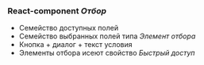 ### React-component _Отбор_
- Семейство доступных полей
- Семейство выбранных полей типа _Элемент отбора_
- Кнопка + диалог + текст условия
- Элементы отбора исеют свойство _Быстрый доступ_